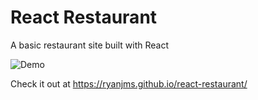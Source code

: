# React Restaurant

A basic restaurant site built with React

![Demo](assets/demo.png)

Check it out at https://ryanjms.github.io/react-restaurant/
